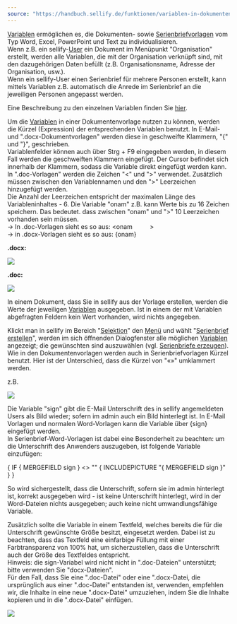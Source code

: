 ```yaml
---
source: "https://handbuch.sellify.de/funktionen/variablen-in-dokumenten-und-serienbriefvorlagen/"
---
```

[Variablen](https://handbuch.sellify.de/funktionen/variablen-in-dokumenten-und-serienbriefvorlagen/liste-der-variablen/ "Variablen") ermöglichen es, die Dokumenten- sowie [Serienbriefvorlagen](https://handbuch.sellify.de/funktionen/dokumente/serienbriefe-erzeugen/ "Serienbriefe erzeugen") vom Typ Word, Excel, PowerPoint und Text zu individualisieren.  
Wenn z.B. ein sellify-[User](https://handbuch.sellify.de/allgemein/benutzeroberfl%C3%A4che/ "Begriffe aus sellify, Aufbau von sellify") ein Dokument im Menüpunkt "Organisation" erstellt, werden alle Variablen, die mit der Organisation verknüpft sind, mit den dazugehörigen Daten befüllt (z.B. Organisationsname, Adresse der Organisation, usw.).  
Wenn ein sellify-User einen Serienbrief für mehrere Personen erstellt, kann mittels Variablen z.B. automatisch die Anrede im Serienbrief an die jeweiligen Personen angepasst werden.  

Eine Beschreibung zu den einzelnen Variablen finden Sie [hier](https://handbuch.sellify.de/funktionen/variablen-in-dokumenten-und-serienbriefvorlagen/liste-der-variablen/ "Variablen").

Um die [Variablen](https://handbuch.sellify.de/funktionen/variablen-in-dokumenten-und-serienbriefvorlagen/liste-der-variablen/ "Variablen") in einer Dokumentenvorlage nutzen zu können, werden die Kürzel (Expression) der entsprechenden Variablen benutzt. In E-Mail- und ".docx-Dokumentvorlagen" werden diese in geschweifte Klammern, "{" und "}", geschrieben.  
Variablenfelder können auch über Strg + F9 eingegeben werden, in diesem Fall werden die geschweiften Klammern eingefügt. Der Cursor befindet sich innerhalb der Klammern, sodass die Variable direkt eingefügt werden kann.  
In ".doc-Vorlagen" werden die Zeichen "<" und ">" verwendet. Zusätzlich müssen zwischen den Variablennamen und den ">" Leerzeichen hinzugefügt werden.  
Die Anzahl der Leerzeichen entspricht der maximalen Länge des Variableninhaltes - 6. Die Variable "onam" z.B. kann Werte bis zu 16 Zeichen speichern. Das bedeutet. dass zwischen "onam" und ">" 10 Leerzeichen vorhanden sein müssen.  
→ In .doc-Vorlagen sieht es so aus: <onam          >  
→ in .docx-Vorlagen sieht es so aus: {onam}

**.docx:**

![](https://image.jimcdn.com/app/cms/image/transf/dimension=292x10000:format=jpg/path/s42eb4d670de94a65/image/i709ef4f64e2535b3/version/1611231517/image.jpg)

**.doc:**

![](https://image.jimcdn.com/app/cms/image/transf/dimension=522x10000:format=png/path/s42eb4d670de94a65/image/i8cb002504a8306f9/version/1609939375/image.png)

In einem Dokument, dass Sie in sellify aus der Vorlage erstellen, werden die Werte der jeweiligen [Variablen](https://handbuch.sellify.de/funktionen/variablen-in-dokumenten-und-serienbriefvorlagen/liste-der-variablen/ "Variablen") ausgegeben. Ist in einem der mit Variablen abgefragten Feldern kein Wert vorhanden, wird nichts angegeben.

Klickt man in sellify im Bereich "[Selektion](https://handbuch.sellify.de/aufbau/selektion/ "Selektion")" den [Menü](https://handbuch.sellify.de/funktionen/men%C3%BC-funktionen/ "Menü-Funktionen") und wählt "[Serienbrief erstellen](https://handbuch.sellify.de/funktionen/dokumente/serienbriefe-erzeugen/ "Serienbriefe erzeugen")", werden im sich öffnenden Dialogfenster alle möglichen [Variablen](https://handbuch.sellify.de/funktionen/variablen-in-dokumenten-und-serienbriefvorlagen/liste-der-variablen/ "Variablen") angezeigt; die gewünschten sind auszuwählen (vgl. [Serienbriefe erzeugen](https://handbuch.sellify.de/funktionen/dokumente/serienbriefe-erzeugen/ "Serienbriefe erzeugen")).  
Wie in den Dokumentenvorlagen werden auch in Serienbriefvorlagen Kürzel benutzt. Hier ist der Unterschied, dass die Kürzel von "«»" umklammert werden.

z.B.

![](https://image.jimcdn.com/app/cms/image/transf/dimension=550x10000:format=png/path/s42eb4d670de94a65/image/iee48275b7feae75f/version/1609939493/image.png)

Die Variable "sign" gibt die E-Mail Unterschrift des in sellify angemeldeten Users als Bild wieder; sofern im admin auch ein Bild hinterlegt ist. In E-Mail Vorlagen und normalen Word-Vorlagen kann die Variable über {sign} eingefügt werden.  
In Serienbrief-Word-Vorlagen ist dabei eine Besonderheit zu beachten: um die Unterschrift des Anwenders auszugeben, ist folgende Variable einzufügen:

{ IF { MERGEFIELD sign } <> "" { INCLUDEPICTURE "{ MERGEFIELD sign }" } }

So wird sichergestellt, dass die Unterschrift, sofern sie im admin hinterlegt ist, korrekt ausgegeben wird - ist keine Unterschrift hinterlegt, wird in der Word-Dateien nichts ausgegeben; auch keine nicht umwandlungsfähige Variable.

Zusätzlich sollte die Variable in einem Textfeld, welches bereits die für die Unterschrift gewünschte Größe besitzt, eingesetzt werden. Dabei ist zu beachten, dass das Textfeld eine einfarbige Füllung mit einer Farbtransparenz von 100% hat, um sicherzustellen, dass die Unterschrift auch der Größe des Textfeldes entspricht.  
Hinweis: die sign-Variabel wird nicht nicht in ".doc-Dateien" unterstützt; bitte verwenden Sie "docx-Dateien".  
Für den Fall, dass Sie eine ".doc-Datei" oder eine ".docx-Datei, die ursprünglich aus einer ".doc-Datei" entstanden ist, verwenden, empfehlen wir, die Inhalte in eine neue ".docx-Datei" umzuziehen, indem Sie die Inhalte kopieren und in die ".docx-Datei" einfügen.

![](https://image.jimcdn.com/app/cms/image/transf/dimension=690x10000:format=png/path/s42eb4d670de94a65/image/ife5f1c912471268f/version/1614093638/image.png)